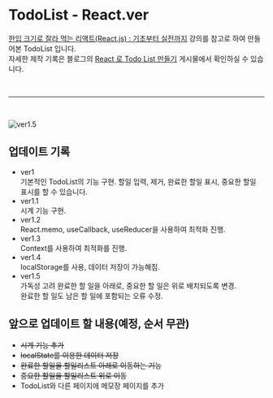 # TodoList - React.ver

[한입 크기로 잘라 먹는 리액트(React.js) : 기초부터 실전까지](https://inf.run/2XT4) 강의를 참고로 하여 만들어본 TodoList 입니다.
<br>
자세한 제작 기록은 블로그의 [React 로 Todo List 만들기](https://fdaytday.tistory.com/category/Project) 게시물에서 확인하실 수 있습니다.

<br>

---

<br>

![ver1.5](https://user-images.githubusercontent.com/92746200/170853311-2ae8c571-f11f-441b-bce3-0212e2755952.png)

## 업데이트 기록

- ver1 <br>
  기본적인 TodoList의 기능 구현. 할일 입력, 제거, 완료한 할일 표시, 중요한 할일 표시를 할 수 있습니다.
- ver1.1 <br>
  시계 기능 구현.
- ver1.2 <br>
  React.memo, useCallback, useReducer을 사용하여 최적화 진행.
- ver1.3 <br>
  Context를 사용하여 최적화를 진행.
- ver1.4 <br>
  localStorage를 사용, 데이터 저장이 가능해짐.
- ver1.5 <br>
  가독성 고려 완료한 할 일을 아래로, 중요한 할 일은 위로 배치되도록 변경.<br>
  완료한 할 일도 남은 할 일에 포함되는 오류 수정.

## 앞으로 업데이트 할 내용(예정, 순서 무관)

- ~~시계 기능 추가~~
- ~~localState를 이용한 데이터 저장~~
- ~~완료한 할일을 할일리스트 아래로 이동하는 기능~~
- ~~중요한 할일을 할일리스트 위로 이동~~
- TodoList와 다른 페이지에 메모장 페이지를 추가
